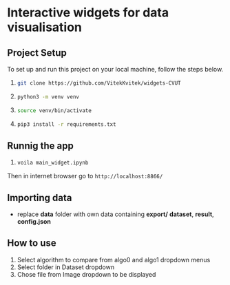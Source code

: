 # Interactive widgets for data visualisation

## Project Setup

To set up and run this project on your local machine, follow the steps below.
1. ```bash
   git clone https://github.com/VitekKvitek/widgets-CVUT
2. ```bash
   python3 -m venv venv
3. ```bash
   source venv/bin/activate
4. ```bash
   pip3 install -r requirements.txt
## Runnig the app
1. ```bash
   voila main_widget.ipynb
Then in internet browser go to ``http://localhost:8866/`` 
## Importing data
* replace **data** folder with own data containing **export/** **dataset**, **result**, **config.json**
  
## How to use
1. Select algorithm to compare from algo0 and algo1 dropdown menus
2. Select folder in Dataset dropdown
3. Chose file from Image dropdown to be displayed

